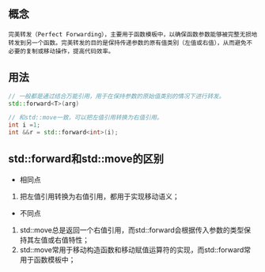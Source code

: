 ## 概念

````
完美转发（Perfect Forwarding），主要用于函数模板中，以确保函数参数能够被完整无损地转发到另一个函数。完美转发的目的是保持传递参数的原有值类别（左值或右值），从而避免不必要的复制或移动操作，提高代码效率。
````

## 用法

````cpp
// 一般都是通过结合万能引用，用于在保持参数的原始值类别的情况下进行转发。
std::forward<T>(arg)

// 和std::move一致，可以把左值引用转换为右值引用。
int i =1;
int &&r = std::forward<int>(i);
````

## std::forward和std::move的区别

* 相同点
1. 把左值引用转换为右值引用，都用于实现移动语义；

* 不同点
1. std::move总是返回一个右值引用，而std::forward会根据传入参数的类型保持其左值或右值特性；
2. std::move常用于移动构造函数和移动赋值运算符的实现，而std::forward常用于函数模板中；